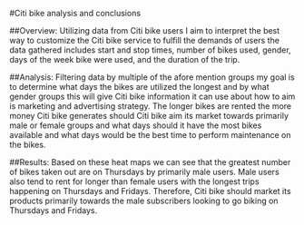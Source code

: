 #Citi bike analysis and conclusions

##Overview:
Utilizing data from Citi bike users I  aim to interpret the best way to customize the Citi bike service to fulfill the demands of users the data gathered includes start and stop times, number of bikes used, gender, days of the week bike were used, and the duration of the trip. 

##Analysis:
Filtering data by multiple of the afore mention groups my goal is to determine what days the bikes are utilized the longest and by what gender groups this will give Citi bike  information it can use about how to aim is marketing and advertising strategy. The longer bikes are rented the more money Citi bike generates should Citi bike aim its market towards primarily male or female groups and what days should it have the most bikes available and what days would be the best time to perform maintenance on the bikes.

##Results:
Based on these heat maps we can see that the greatest number of bikes taken out are on Thursdays  by primarily male users. Male users also tend to rent for longer than female users with the longest trips happening on Thursdays and Fridays. Therefore, Citi bike should market its products primarily  towards the  male subscribers  looking to go biking on Thursdays and Fridays. 

